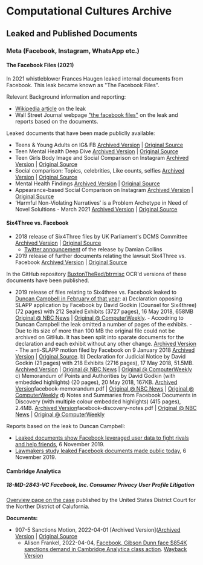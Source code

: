 # Computational Cultures Archive

## Leaked and Published Documents 
### Meta (Facebook, Instagram, WhatsApp etc.)
#### The Facebook Files (2021)

In 2021 whistleblower Frances Haugen leaked internal documents from Facebook. This leak became known as "The Facebook Files".

Relevant Background information and reporting:
- [Wikipedia article](https://en.wikipedia.org/wiki/2021_Facebook_leak) on the leak
- Wall Street Journal webpage ["the facebook files"](https://www.wsj.com/articles/the-facebook-files-11631713039) on the leak and reports based on the documents.


Leaked documents that have been made publiclly available:
- Teens & Young Adults on lG& FB [Archived Version](Meta%20(Facebook,%20Instagram,%20WhatsApp%20etc.)/The%20Facebook%20Files/teens-young-adults-on-ig-and-facebook.pdf) | [Original Source](https://s.wsj.net/public/resources/documents/teens-young-adults-on-ig-and-facebook.pdf)
- Teen Mental Health Deep Dive [Archived Version](Meta%20(Facebook,%20Instagram,%20WhatsApp%20etc.)/The%20Facebook%20Files/teen-mental-health-deep-dive.pdf) | [Original Source](https://s.wsj.net/public/resources/documents/teen-mental-health-deep-dive.pdf)
- Teen Girls Body Image and Social Comparison on lnstagram [Archived Version](Meta%20(Facebook,%20Instagram,%20WhatsApp%20etc.)/The%20Facebook%20Files/teen-girls-body-image-and-social-comparison-on-instagram.pdf) | [Original Source](https://s.wsj.net/public/resources/documents/teen-girls-body-image-and-social-comparison-on-instagram.pdf)
- Social comparison: Topics, celebrities, Like counts, selfies [Archived Version](Meta%20(Facebook,%20Instagram,%20WhatsApp%20etc.)/The%20Facebook%20Files/social-comparison-topics-celebrities-like-counts-selfies.pdf) | [Original Source](https://s.wsj.net/public/resources/documents/social-comparison-topics-celebrities-like-counts-selfies.pdf)
- Mental Health Findings [Archived Version](Meta%20(Facebook,%20Instagram,%20WhatsApp%20etc.)/The%20Facebook%20Files/mental-health-findings.pdf) | [Original Source](https://s.wsj.net/public/resources/documents/mental-health-findings.pdf)
- Appearance-based Social Comparison on lnstagram [Archived Version](Meta%20(Facebook,%20Instagram,%20WhatsApp%20etc.)/The%20Facebook%20Files/appearance-based-social-comparison-on-instagram.pdf) | [Original Source](https://s.wsj.net/public/resources/documents/appearance-based-social-comparison-on-instagram.pdf)
- ‘Harmful Non-Violating Narratives’ is a Problem Archetype in Need of Novel Solultions - March 2021 [Archived Version](Meta%20(Facebook,%20Instagram,%20WhatsApp%20etc.)/The%20Facebook%20Files/consumer-harmful-non-violating-narratives-is-a-problem-archetype-in-need-of-novel-solultions-march-2021.pdf) | [Original Source](https://www.documentcloud.org/documents/21090921-consumer-harmful-non-violating-narratives-is-a-problem-archetype-in-need-of-novel-solultions-march-2021)


#### Six4Three vs. Facebook

- 2018 release of Six4Three files by UK Parliament's DCMS Committee [Archived Version](Meta%20(Facebook,%20Instagram,%20WhatsApp%20etc.)/Six4Three%20vs.%20Facebook/Note-by-Chair-and-selected-documents-ordered-from-Six4Three.pdf) | [Original Source](https://www.parliament.uk/globalassets/documents/commons-committees/culture-media-and-sport/Note-by-Chair-and-selected-documents-ordered-from-Six4Three.pdf)
	- [Twitter announcement](https://twitter.com/DamianCollins/status/1070324910109675525) of the release by Damian Collins 
- 2019 release of further documents relating the lawsuit Six4Three vs. Facebook [Archived Version](Meta%20(Facebook,%20Instagram,%20WhatsApp%20etc.)/Six4Three%20vs.%20Facebook/Further-selected-documents-ordered-from-Six4Three-Feb19.pdf) | [Original Source](https://www.parliament.uk/globalassets/documents/commons-committees/culture-media-and-sport/Further-selected-documents-ordered-from-Six4Three-Feb19.pdf)

In the GitHub repository [BuxtonTheRed/btrmisc](https://github.com/BuxtonTheRed/btrmisc) OCR'd versions of these documents have been published. 

- 2019 release of files relating to Six4three vs. Facebook leaked to [Duncan Campbell in February of that year](https://www.duncancampbell.org/facebookleaks):
	a) Declaration opposing SLAPP application by Facebook by David Godkin (Counsel for Six4three) (72 pages) with 212 Sealed Exhibits (3727 pages), 16 May 2018, 658MB [Original @ NBC News](https://dataviz.nbcnews.com/projects/20191104-facebook-leaked-documents/assets/facebook-sealed-exhibits.pdf) | [Original @ ComputerWeekly](https://www.bitpipe.com/detail/RES/1573031427_52.html). 
		- Accodring to Duncan Campbell the leak omitted a number of pages of the exhibits.
		- Due to its size of more than 100 MB the original file could not be archived on GitHub. It has been split into sparate documents for the declaration and each exhibit without any other change. [Archived Version](Meta%20(Facebook,%20Instagram,%20WhatsApp%20etc.)/Six4Three%20vs.%20Facebook/facebook-sealed-exhibits)
		- The anti-SLAPP motion filed by Facebook on 9 January 2018 [Archived Version](Meta%20(Facebook,%20Instagram,%20WhatsApp%20etc.)/Six4Three%20vs.%20Facebook/Six4Three-v.-Facebook_Anti-SLAPP-Motion-(1750).pdf) | [Original Source](https://digitalcommons.law.scu.edu/historical/1750/). 
	b) Declaration for Judicial Notice by David Godkin (21 pages) with 218 Exhibits (2716 pages), 17 May 2018, 51.5MB. [Archived Version](Meta%20(Facebook,%20Instagram,%20WhatsApp%20etc.)/Six4Three%20vs.%20Facebook/Declaration-by-David-Godkin-producing-218-Exhibits-17-May-2018.pdf) | [Original @ NBC News](https://dataviz.nbcnews.com/projects/20191104-facebook-leaked-documents/assets/facebook-exhibits.pdf) | [Original @ ComputerWeekly](https://www.bitpipe.com/detail/RES/1573033269_13.html)
	c) Memorandum of Points and Authorities by David Godkin (with embedded highlights) (20 pages), 20 May 2018, 167KB. [Archived Version](Meta%20(Facebook,%20Instagram,%20WhatsApp%20etc.)/Six4Three%20vs.%20Facebook/)facebook-memorandum.pdf | [Original @ NBC News](https://dataviz.nbcnews.com/projects/20191104-facebook-leaked-documents/assets/facebook-memorandum.pdf) | [Original @ ComputerWeekly](https://www.bitpipe.com/detail/RES/1573033820_93.html)
	d) Notes and Summaries from Facebook Documents in Discovery (with multiple colour embedded highlights) (415 pages), 2.4MB. [Archived Version](Meta%20(Facebook,%20Instagram,%20WhatsApp%20etc.)/Six4Three%20vs.%20Facebook/)facebook-discovery-notes.pdf | [Original @ NBC News](https://dataviz.nbcnews.com/projects/20191104-facebook-leaked-documents/assets/facebook-discovery-notes.pdf) | [Original @ ComputerWeekly](https://www.bitpipe.com/detail/RES/1573034322_257.html)
	

Reports based on the leak to Duncan Campbell:
- [Leaked documents show Facebook leveraged user data to fight rivals and help friends](https://www.nbcnews.com/news/all/leaked-documents-show-facebook-leveraged-user-data-fight-rivals-help-n1076986), 6 November 2019. 
- [Lawmakers study leaked Facebook documents made public today](https://www.computerweekly.com/news/252473540/Lawmakers-study-leaked-Facebook-documents-made-public-today), 6 November 2019.


#### Cambridge Analytica
##### 18-MD-2843-VC Facebook, Inc. Consumer Privacy User Profile Litigation


[Overview page on the case](https://www.cand.uscourts.gov/judges/chhabria-vince-vc/in-re-facebook-inc-consumer-privacy-user-profile-litigation/) published by the United States District Court for the Norther District of Calufornia.

**Documents:**

- 907-5 Sanctions Motion, 2022-04-01 [Archived Version]([Archived Version](Meta%20(Facebook,%20Instagram,%20WhatsApp%20etc.)/18-MD-2843-VC%20Facebook%20Cambridge%20Analytica%20Litigation/frankel-facebookprivacy--redactedsanctionsmotion.pdf) | [Original Source](https://fingfx.thomsonreuters.com/gfx/legaldocs/znpneqqbwvl/frankel-facebookprivacy--redactedsanctionsmotion.pdf)
	- Alison Frankel, 2022-04-04, [Facebook, Gibson Dunn face $854K sanctions demand in Cambridge Analytica class action](https://www.reuters.com/legal/litigation/facebook-gibson-dunn-face-854k-sanctions-demand-cambridge-analytica-class-action-2022-04-04/). [Wayback Version](https://web.archive.org/web/20220822222512/https://www.reuters.com/legal/litigation/facebook-gibson-dunn-face-854k-sanctions-demand-cambridge-analytica-class-action-2022-04-04/)




